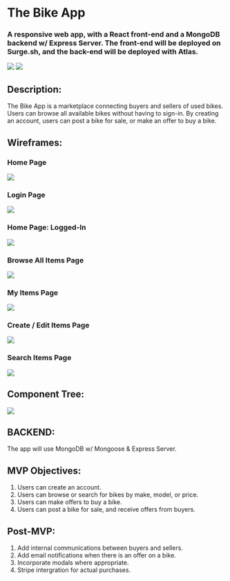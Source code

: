 # The Bike App
### A responsive web app, with a React front-end and a MongoDB backend w/ Express Server. The front-end will be deployed on Surge.sh, and the back-end will be deployed with Atlas. 
![](https://www.dwilliamzero.com/zero-cloud/WheelDeal.gif)
![](https://www.dwilliamzero.com/zero-cloud/bike-app-mockup.png)

## **Description:**
The Bike App is a marketplace connecting buyers and sellers of used bikes.  Users can browse all available bikes without having to sign-in.  By creating an account, users can post a bike for sale, or make an offer to buy a bike.

## **Wireframes:**
### **Home Page**
![](https://www.dwilliamzero.com/zero-cloud/bike-app-wireframe_000.png)
### **Login Page**
![](https://www.dwilliamzero.com/zero-cloud/bike-app-wireframe_001.png)
### **Home Page: Logged-In**
![](https://www.dwilliamzero.com/zero-cloud/bike-app-wireframe_002.png)
### **Browse All Items Page**
![](https://www.dwilliamzero.com/zero-cloud/bike-app-wireframe_003.png)
### **My Items Page**
![](https://www.dwilliamzero.com/zero-cloud/bike-app-wireframe_004.png)
### **Create / Edit Items Page**
![](https://www.dwilliamzero.com/zero-cloud/bike-app-wireframe_005.png)
### **Search Items Page**
![](https://www.dwilliamzero.com/zero-cloud/bike-app-wireframe_006.png)

## **Component Tree:**
![](https://www.dwilliamzero.com/zero-cloud/bike-app-component-tree.png)

## **BACKEND:** 
The app will use MongoDB w/ Mongoose & Express Server.

## **MVP Objectives:** 
1. Users can create an account.
2. Users can browse or search for bikes by make, model, or price.
3. Users can make offers to buy a bike.
4. Users can post a bike for sale, and receive offers from buyers.

## **Post-MVP:**
1. Add internal communications between buyers and sellers.
2. Add email notifications when there is an offer on a bike.
3. Incorporate modals where appropriate.
4. Stripe intergration for actual purchases.
